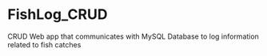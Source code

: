 # FishLog_CRUD
CRUD Web app that communicates with MySQL Database to log information related to fish catches
